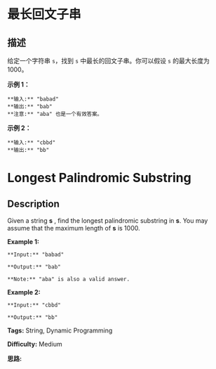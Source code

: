 # 最长回文子串

## 描述

给定一个字符串 `s`，找到 `s` 中最长的回文子串。你可以假设 `s` 的最大长度为 1000。

**示例 1：**

    
    
    **输入:** "babad"
    **输出:** "bab"
    **注意:** "aba" 也是一个有效答案。
    

**示例 2：**

    
    
    **输入:** "cbbd"
    **输出:** "bb"
    



# Longest Palindromic Substring

## Description



Given a string **s** , find the longest palindromic substring in **s**. You may assume that the maximum length of **s** is 1000.

**Example 1:**

    
    
    **Input:** "babad"
    **Output:** "bab"
    **Note:** "aba" is also a valid answer.
    

**Example 2:**

    
    
    **Input:** "cbbd"
    **Output:** "bb"
    


**Tags:** String, Dynamic Programming

**Difficulty:** Medium

**思路:**
